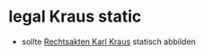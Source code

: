 # legal Kraus static


* sollte [Rechtsakten Karl Kraus](https://www.kraus.wienbibliothek.at/) statisch abbilden

